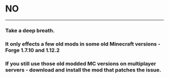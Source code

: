 # NO

---

### Take a deep breath.  

### It only effects a few old mods in some old Minecraft versions - Forge 1.7.10 and 1.12.2

### If you still use those old modded MC versions on multiplayer servers - download and install the mod that patches the issue.
